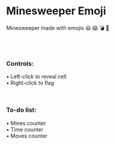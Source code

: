 # Minesweeper Emoji 

Minesweeper made with emojis 😃 😱 💣 🚩

<br>
<br>

### Controls:
• Left-click to reveal cell<br>
• Right-click to flag

<br>

### To-do list:
• Mines counter<br>
• Time counter<br>
• Moves counter

